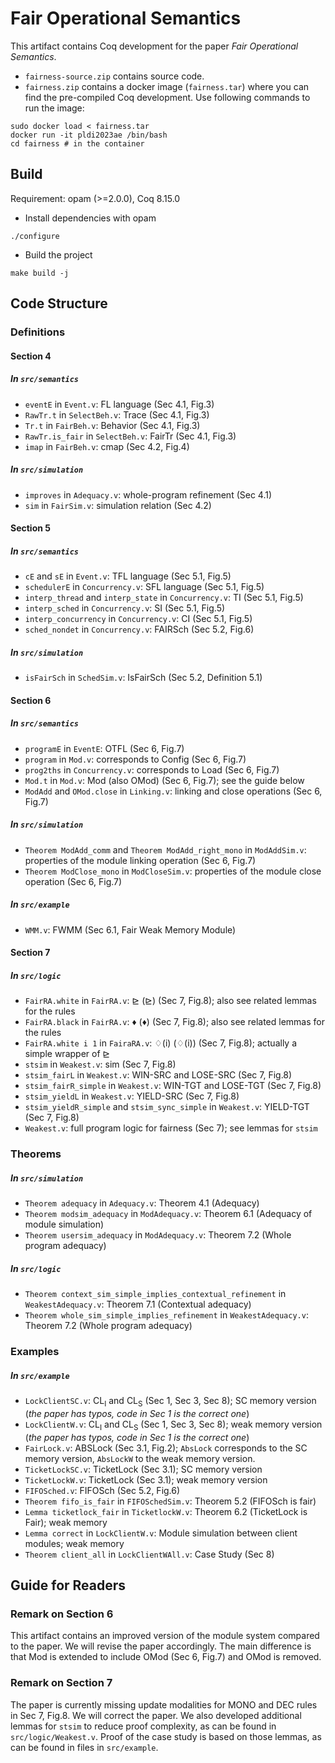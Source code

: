 # Fair Operational Semantics

This artifact contains Coq development for the paper *Fair Operational Semantics*.
- `fairness-source.zip` contains source code.
- `fairness.zip` contains a docker image (`fairness.tar`) where you can find the pre-compiled Coq development.
Use following commands to run the image:
```
sudo docker load < fairness.tar
docker run -it pldi2023ae /bin/bash
cd fairness # in the container
```

## Build
Requirement: opam (>=2.0.0), Coq 8.15.0
- Install dependencies with opam
```
./configure
```
- Build the project
```
make build -j
```

## Code Structure
### Definitions
#### Section 4
##### In `src/semantics`
- `eventE` in `Event.v`: FL language (Sec 4.1, Fig.3)
- `RawTr.t` in `SelectBeh.v`: Trace (Sec 4.1, Fig.3)
- `Tr.t` in `FairBeh.v`: Behavior (Sec 4.1, Fig.3)
- `RawTr.is_fair` in `SelectBeh.v`: FairTr (Sec 4.1, Fig.3)
- `imap` in `FairBeh.v`: cmap (Sec 4.2, Fig.4)
##### In `src/simulation`
- `improves` in `Adequacy.v`: whole-program refinement (Sec 4.1)
- `sim` in `FairSim.v`: simulation relation (Sec 4.2)
#### Section 5
##### In `src/semantics`
- `cE` and `sE` in `Event.v`: TFL language (Sec 5.1, Fig.5)
- `schedulerE` in `Concurrency.v`: SFL language (Sec 5.1, Fig.5)
- `interp_thread` and `interp_state` in `Concurrency.v`: TI (Sec 5.1, Fig.5)
- `interp_sched` in `Concurrency.v`: SI (Sec 5.1, Fig.5)
- `interp_concurrency` in `Concurrency.v`: CI (Sec 5.1, Fig.5)
- `sched_nondet` in `Concurrency.v`: FAIRSch (Sec 5.2, Fig.6)
##### In `src/simulation`
- `isFairSch` in `SchedSim.v`: IsFairSch (Sec 5.2, Definition 5.1)
#### Section 6
##### In `src/semantics`
- `programE` in `EventE`: OTFL (Sec 6, Fig.7)
- `program` in `Mod.v`: corresponds to Config (Sec 6, Fig.7)
- `prog2ths` in `Concurrency.v`: corresponds to Load (Sec 6, Fig.7)
- `Mod.t` in `Mod.v`: Mod (also OMod) (Sec 6, Fig.7); see the guide below
- `ModAdd` and `OMod.close` in `Linking.v`: linking and close operations (Sec 6, Fig.7)
##### In `src/simulation`
- `Theorem ModAdd_comm` and `Theorem ModAdd_right_mono` in `ModAddSim.v`: properties of the module linking operation (Sec 6, Fig.7)
- `Theorem ModClose_mono` in `ModCloseSim.v`: properties of the module close operation (Sec 6, Fig.7)
##### In `src/example`
- `WMM.v`: FWMM (Sec 6.1, Fair Weak Memory Module)
#### Section 7
##### In `src/logic`
- `FairRA.white` in `FairRA.v`: &#8885; (⊵) (Sec 7, Fig.8); also see related lemmas for the rules
- `FairRA.black` in `FairRA.v`: &#9830; (♦) (Sec 7, Fig.8); also see related lemmas for the rules
- `FairRA.white i 1` in `FairaRA.v`: &#9826;(i) (♢(i)) (Sec 7, Fig.8); actually a simple wrapper of &#8885;
- `stsim` in `Weakest.v`: sim (Sec 7, Fig.8)
- `stsim_fairL` in `Weakest.v`: WIN-SRC and LOSE-SRC (Sec 7, Fig.8)
- `stsim_fairR_simple` in `Weakest.v`: WIN-TGT and LOSE-TGT (Sec 7, Fig.8)
- `stsim_yieldL` in `Weakest.v`: YIELD-SRC (Sec 7, Fig.8)
- `stsim_yieldR_simple` and `stsim_sync_simple` in `Weakest.v`: YIELD-TGT (Sec 7, Fig.8)
- `Weakest.v`: full program logic for fairness (Sec 7); see lemmas for `stsim`

### Theorems
##### In `src/simulation`
- `Theorem adequacy` in `Adequacy.v`: Theorem 4.1 (Adequacy)
- `Theorem modsim_adequacy` in `ModAdequacy.v`: Theorem 6.1 (Adequacy of module simulation)
- `Theorem usersim_adequacy` in `ModAdequacy.v`: Theorem 7.2 (Whole program adequacy)
##### In `src/logic`
- `Theorem context_sim_simple_implies_contextual_refinement` in `WeakestAdequacy.v`: Theorem 7.1 (Contextual adequacy)
- `Theorem whole_sim_simple_implies_refinement` in `WeakestAdequacy.v`: Theorem 7.2 (Whole program adequacy)

### Examples
##### In `src/example`
- `LockClientSC.v`: CL<sub>I</sub> and CL<sub>S</sub> (Sec 1, Sec 3, Sec 8); SC memory version (*the paper has typos, code in Sec 1 is the correct one*)
- `LockClientW.v`: CL<sub>I</sub> and CL<sub>S</sub> (Sec 1, Sec 3, Sec 8); weak memory version (*the paper has typos, code in Sec 1 is the correct one*)
- `FairLock.v`: ABSLock (Sec 3.1, Fig.2); `AbsLock` corresponds to the SC memory version, `AbsLockW` to the weak memory version.
- `TicketLockSC.v`: TicketLock (Sec 3.1); SC memory version
- `TicketLockW.v`: TicketLock (Sec 3.1); weak memory version
- `FIFOSched.v`: FIFOSch (Sec 5.2, Fig.6)
- `Theorem fifo_is_fair` in `FIFOSchedSim.v`: Theorem 5.2 (FIFOSch is fair)
- `Lemma ticketlock_fair` in `TicketlockW.v`: Theorem 6.2 (TicketLock is Fair); weak memory
- `Lemma correct` in `LockClientW.v`: Module simulation between client modules; weak memory
- `Theorem client_all` in `LockClientWAll.v`: Case Study (Sec 8)

## Guide for Readers
### Remark on Section 6
This artifact contains an improved version of the module system compared to the paper. We will revise the paper accordingly. The main difference is that Mod is extended to include OMod (Sec 6, Fig.7) and OMod is removed.
### Remark on Section 7
The paper is currently missing update modalities for MONO and DEC rules in Sec 7, Fig.8. We will correct the paper. We also developed additional lemmas for `stsim` to reduce proof complexity, as can be found in `src/logic/Weakest.v`. Proof of the case study is based on those lemmas, as can be found in files in `src/example`.
